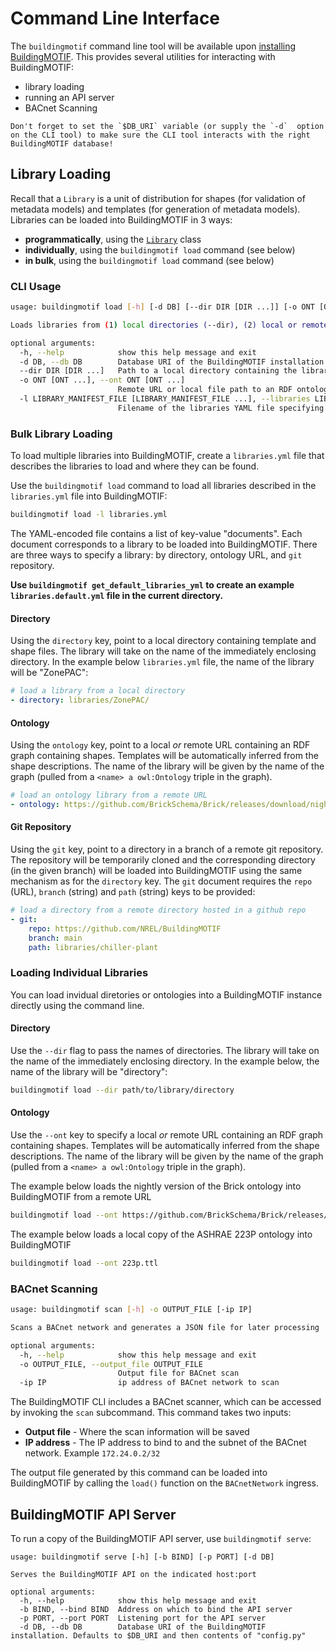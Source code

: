 # Command Line Interface

The `buildingmotif` command line tool will be available upon [installing BuildingMOTIF](/reference/developer_documentation). This provides several utilities for interacting with BuildingMOTIF:

- library loading
- running an API server
- BACnet Scanning

```{important}
Don't forget to set the `$DB_URI` variable (or supply the `-d`  option on the CLI tool) to make sure the CLI tool interacts with the right BuildingMOTIF database!
```

## Library Loading

Recall that a `Library` is a unit of distribution for shapes (for validation of metadata models) and templates (for generation of metadata models). Libraries can be loaded into BuildingMOTIF in 3 ways:

- **programmatically**, using the [`Library`](reference/apidoc/_autosummary/buildingmotif.dataclasses.library.html) class
- **individually**, using the `buildingmotif load` command (see below)
- **in bulk**, using the `buildingmotif load` command (see below)


### CLI Usage

```bash
usage: buildingmotif load [-h] [-d DB] [--dir DIR [DIR ...]] [-o ONT [ONT ...]] [-l LIBRARY_MANIFEST_FILE [LIBRARY_MANIFEST_FILE ...]]

Loads libraries from (1) local directories (--dir), (2) local or remote ontology files (--ont), or (3) library spec file (--libraries): the provided YML file into the BuildingMOTIF instance at $DB_URI

optional arguments:
  -h, --help            show this help message and exit
  -d DB, --db DB        Database URI of the BuildingMOTIF installation. Defaults to $DB_URI and then contents of "config.py"
  --dir DIR [DIR ...]   Path to a local directory containing the library
  -o ONT [ONT ...], --ont ONT [ONT ...]
                        Remote URL or local file path to an RDF ontology
  -l LIBRARY_MANIFEST_FILE [LIBRARY_MANIFEST_FILE ...], --libraries LIBRARY_MANIFEST_FILE [LIBRARY_MANIFEST_FILE ...]
                        Filename of the libraries YAML file specifying what should be loaded into BuildingMOTIF
```


### Bulk Library Loading

To load multiple libraries into BuildingMOTIF, create a `libraries.yml` file that describes the libraries to load and where they can be found.

Use the `buildingmotif load` command to load all libraries described in the `libraries.yml` file into BuildingMOTIF:

```bash
buildingmotif load -l libraries.yml
```

The YAML-encoded file contains a list of key-value "documents". Each document corresponds to a library to be loaded into BuildingMOTIF. There are three ways to specify a library: by directory, ontology URL, and `git` repository.

**Use `buildingmotif get_default_libraries_yml` to create an example `libraries.default.yml` file in the current directory.**

#### Directory

Using the `directory` key, point to a local directory containing template and shape files. The library will take on the name of the immediately enclosing directory. In the example below `libraries.yml` file, the name of the library will be "ZonePAC":

```yaml
# load a library from a local directory
- directory: libraries/ZonePAC/
```

#### Ontology

Using the `ontology` key, point to a local *or* remote URL containing an RDF graph containing shapes. Templates will be automatically inferred from the shape descriptions. The name of the library will be given by the name of the graph (pulled from a `<name> a owl:Ontology` triple in the graph).

```yaml
# load an ontology library from a remote URL
- ontology: https://github.com/BrickSchema/Brick/releases/download/nightly/Brick.ttl
```

#### Git Repository

Using the `git` key, point to a directory in a branch of a remote git repository. The repository will be temporarily cloned and the corresponding directory (in the given branch) will be loaded into BuildingMOTIF using the same mechanism as for the `directory` key. The `git` document requires the `repo` (URL), `branch` (string) and `path` (string) keys to be provided:

```yaml
# load a directory from a remote directory hosted in a github repo
- git:
    repo: https://github.com/NREL/BuildingMOTIF
    branch: main
    path: libraries/chiller-plant
```

### Loading Individual Libraries

You can load invidual diretories or ontologies into a BuildingMOTIF instance directly using the command line.

#### Directory

Use the `--dir` flag to pass the names of directories. The library will take on the name of the immediately enclosing directory. In the example below, the name of the library will be "directory":

```bash
buildingmotif load --dir path/to/library/directory
```

#### Ontology

Use the `--ont` key to specify a local *or* remote URL containing an RDF graph containing shapes. Templates will be automatically inferred from the shape descriptions. The name of the library will be given by the name of the graph (pulled from a `<name> a owl:Ontology` triple in the graph).

The example below loads the nightly version of the Brick ontology into BuildingMOTIF from a remote URL

```bash
buildingmotif load --ont https://github.com/BrickSchema/Brick/releases/download/nightly/Brick.ttl
```

The example below loads a local copy of the ASHRAE 223P ontology into BuildingMOTIF

```bash
buildingmotif load --ont 223p.ttl
```

### BACnet Scanning

```bash
usage: buildingmotif scan [-h] -o OUTPUT_FILE [-ip IP]

Scans a BACnet network and generates a JSON file for later processing

optional arguments:
  -h, --help            show this help message and exit
  -o OUTPUT_FILE, --output_file OUTPUT_FILE
                        Output file for BACnet scan
  -ip IP                ip address of BACnet network to scan
```

The BuildingMOTIF CLI includes a BACnet scanner, which can be accessed by invoking the `scan` subcommand. This command takes two inputs:
  - **Output file** - Where the scan information will be saved
  - **IP address** - The IP address to bind to and the subnet of the BACnet network. Example `172.24.0.2/32`

The output file generated by this command can be loaded into BuildingMOTIF by calling the `load()` function on the `BACnetNetwork` ingress.

## BuildingMOTIF API Server

To run a copy of the BuildingMOTIF API server, use `buildingmotif serve`:

```
usage: buildingmotif serve [-h] [-b BIND] [-p PORT] [-d DB]

Serves the BuildingMOTIF API on the indicated host:port

optional arguments:
  -h, --help            show this help message and exit
  -b BIND, --bind BIND  Address on which to bind the API server
  -p PORT, --port PORT  Listening port for the API server
  -d DB, --db DB        Database URI of the BuildingMOTIF installation. Defaults to $DB_URI and then contents of "config.py"
```
